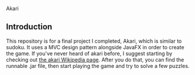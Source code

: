 Akari

## Introduction

This repository is for a final project I completed, Akari, which is similar to sudoku. It uses a MVC design pattern alongside JavaFX in order to create the game. If you've never heard of akari before, I suggest starting by checking out [the akari Wikipedia page](https://en.wikipedia.org/wiki/Light_Up_(puzzle)). After you do that, you can find the runnable .jar file, then start playing the game and try to solve a few puzzles. 
